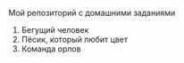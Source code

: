 ﻿Мой репозиторий с домашними заданиями
1. Бегущий человек
2. Пёсик, который любит цвет
3. Команда орлов
